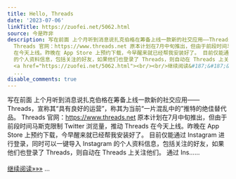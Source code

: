 ```yaml
---
title: Hello, Threads
date: '2023-07-06'
linkTitle: https://zuofei.net/5062.html
source: 今是昨非
description: 写在前面 上个月听到消息说扎克伯格在筹备上线一款新的社交应用——Threads，宣称其“具有良好的运营”，称其为当前“一片混乱中的”推特的绝佳替代品。
  Threads 官网：https://www.threads.net 原本计划在7月中旬推出，但由于前段时间马斯克限制 Twitter 浏览量，推动 Threads
  在今天上线。昨晚在 App Store 上预约下载，今早醒来就已经帮我安装好了。 目前仅能通过 Instagram 进行登录，同时可以一键导入 Instagram
  的个人资料信息，包括关注的好友，如果他们也登录了 Threads，则自动在 Threads 上关注他们。 通过 Ins......<span class="read-more">
  <a href="https://zuofei.net/5062.html"><br/><br/>继续阅读&#187;&#187;&#187;</a></span>
  ...
disable_comments: true
---
```

写在前面 上个月听到消息说扎克伯格在筹备上线一款新的社交应用——Threads，宣称其“具有良好的运营”，称其为当前“一片混乱中的”推特的绝佳替代品。 Threads 官网：https://www.threads.net 原本计划在7月中旬推出，但由于前段时间马斯克限制 Twitter 浏览量，推动 Threads 在今天上线。昨晚在 App Store 上预约下载，今早醒来就已经帮我安装好了。 目前仅能通过 Instagram 进行登录，同时可以一键导入 Instagram 的个人资料信息，包括关注的好友，如果他们也登录了 Threads，则自动在 Threads 上关注他们。 通过 Ins......<span class="read-more"> <a href="https://zuofei.net/5062.html"><br/><br/>继续阅读&#187;&#187;&#187;</a></span> ...